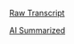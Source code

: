[Raw Transcript](https://github.com/MCBasterSheet/MCBasterSheet/blob/main/MCB150/pages/Lectures/Raw-Transcripts/Raw%20Transcript%204-1-2024.md)

[AI Summarized]()
